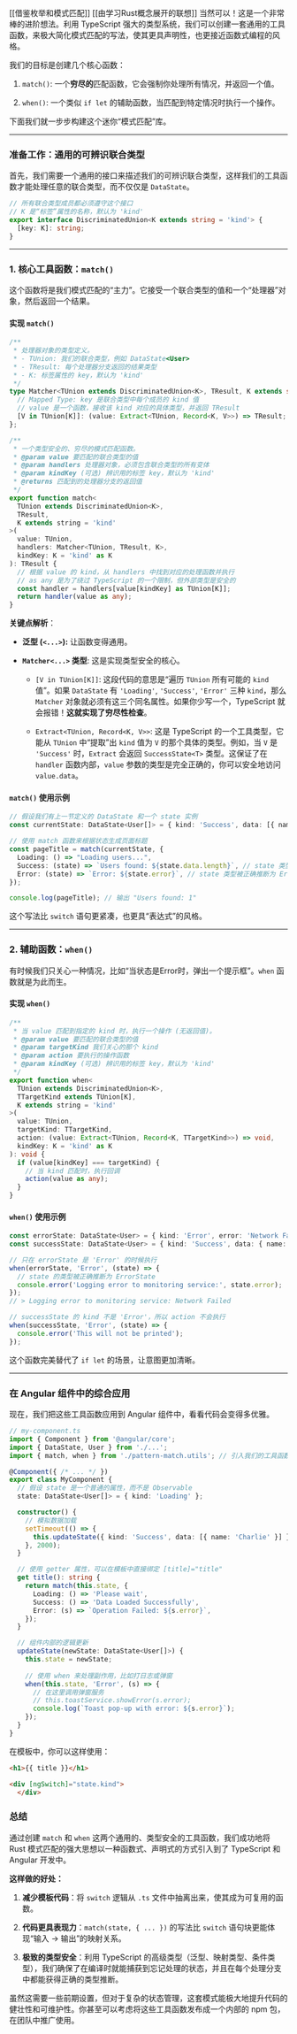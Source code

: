 [[借鉴枚举和模式匹配]]
[[由学习Rust概念展开的联想]]
当然可以！这是一个非常棒的进阶想法。利用 TypeScript 强大的类型系统，我们可以创建一套通用的工具函数，来极大简化模式匹配的写法，使其更具声明性，也更接近函数式编程的风格。

我们的目标是创建几个核心函数：

1. `match()`: 一个**穷尽的**匹配函数，它会强制你处理所有情况，并返回一个值。
    
2. `when()`: 一个类似 `if let` 的辅助函数，当匹配到特定情况时执行一个操作。
    

下面我们就一步步构建这个迷你“模式匹配”库。

---

### 准备工作：通用的可辨识联合类型

首先，我们需要一个通用的接口来描述我们的可辨识联合类型，这样我们的工具函数才能处理任意的联合类型，而不仅仅是 `DataState`。

```ts
// 所有联合类型成员都必须遵守这个接口
// K 是“标签”属性的名称，默认为 'kind'
export interface DiscriminatedUnion<K extends string = 'kind'> {
  [key: K]: string;
}
```

---

### 1. 核心工具函数：`match()`

这个函数将是我们模式匹配的“主力”。它接受一个联合类型的值和一个“处理器”对象，然后返回一个结果。

#### 实现 `match()`

```ts
/**
 * 处理器对象的类型定义。
 * - TUnion: 我们的联合类型，例如 DataState<User>
 * - TResult: 每个处理器分支返回的结果类型
 * - K: 标签属性的 key，默认为 'kind'
 */
type Matcher<TUnion extends DiscriminatedUnion<K>, TResult, K extends string = 'kind'> = {
  // Mapped Type: key 是联合类型中每个成员的 kind 值
  // value 是一个函数，接收该 kind 对应的具体类型，并返回 TResult
  [V in TUnion[K]]: (value: Extract<TUnion, Record<K, V>>) => TResult;
};

/**
 * 一个类型安全的、穷尽的模式匹配函数。
 * @param value 要匹配的联合类型的值
 * @param handlers 处理器对象，必须包含联合类型的所有变体
 * @param kindKey (可选) 辨识用的标签 key，默认为 'kind'
 * @returns 匹配到的处理器分支的返回值
 */
export function match<
  TUnion extends DiscriminatedUnion<K>,
  TResult,
  K extends string = 'kind'
>(
  value: TUnion,
  handlers: Matcher<TUnion, TResult, K>,
  kindKey: K = 'kind' as K
): TResult {
  // 根据 value 的 kind，从 handlers 中找到对应的处理函数并执行
  // as any 是为了绕过 TypeScript 的一个限制，但外部类型是安全的
  const handler = handlers[value[kindKey] as TUnion[K]];
  return handler(value as any);
}
```

**关键点解析**：

- **泛型 (`<...>`):** 让函数变得通用。
    
- **`Matcher<...>` 类型**: 这是实现类型安全的核心。
    
    - `[V in TUnion[K]]`: 这段代码的意思是“遍历 `TUnion` 所有可能的 `kind` 值”。如果 `DataState` 有 `'Loading'`, `'Success'`, `'Error'` 三种 `kind`，那么 `Matcher` 对象就必须有这三个同名属性。如果你少写一个，TypeScript 就会报错！**这就实现了穷尽性检查**。
        
    - `Extract<TUnion, Record<K, V>>`: 这是 TypeScript 的一个工具类型，它能从 `TUnion` 中“提取”出 `kind` 值为 `V` 的那个具体的类型。例如，当 `V` 是 `'Success'` 时，`Extract` 会返回 `SuccessState<T>` 类型。这保证了在 `handler` 函数内部，`value` 参数的类型是完全正确的，你可以安全地访问 `value.data`。
        

#### `match()` 使用示例

```ts
// 假设我们有上一节定义的 DataState 和一个 state 实例
const currentState: DataState<User[]> = { kind: 'Success', data: [{ name: 'Alice' }] };

// 使用 match 函数来根据状态生成页面标题
const pageTitle = match(currentState, {
  Loading: () => "Loading users...",
  Success: (state) => `Users found: ${state.data.length}`, // state 类型被正确推断为 SuccessState<User[]>
  Error: (state) => `Error: ${state.error}`, // state 类型被正确推断为 ErrorState
});

console.log(pageTitle); // 输出 "Users found: 1"
```

这个写法比 `switch` 语句更紧凑，也更具“表达式”的风格。

---

### 2. 辅助函数：`when()`

有时候我们只关心一种情况，比如“当状态是Error时，弹出一个提示框”。`when` 函数就是为此而生。

#### 实现 `when()`

```ts
/**
 * 当 value 匹配到指定的 kind 时，执行一个操作 (无返回值)。
 * @param value 要匹配的联合类型的值
 * @param targetKind 我们关心的那个 kind
 * @param action 要执行的操作函数
 * @param kindKey (可选) 辨识用的标签 key，默认为 'kind'
 */
export function when<
  TUnion extends DiscriminatedUnion<K>,
  TTargetKind extends TUnion[K],
  K extends string = 'kind'
>(
  value: TUnion,
  targetKind: TTargetKind,
  action: (value: Extract<TUnion, Record<K, TTargetKind>>) => void,
  kindKey: K = 'kind' as K
): void {
  if (value[kindKey] === targetKind) {
    // 当 kind 匹配时，执行回调
    action(value as any);
  }
}
```

#### `when()` 使用示例

```ts
const errorState: DataState<User> = { kind: 'Error', error: 'Network Failed' };
const successState: DataState<User> = { kind: 'Success', data: { name: 'Bob' } };

// 只在 errorState 是 'Error' 的时候执行
when(errorState, 'Error', (state) => {
  // state 的类型被正确推断为 ErrorState
  console.error('Logging error to monitoring service:', state.error); 
});
// > Logging error to monitoring service: Network Failed

// successState 的 kind 不是 'Error'，所以 action 不会执行
when(successState, 'Error', (state) => {
  console.error('This will not be printed');
});
```

这个函数完美替代了 `if let` 的场景，让意图更加清晰。

---

### 在 Angular 组件中的综合应用

现在，我们把这些工具函数应用到 Angular 组件中，看看代码会变得多优雅。

```ts
// my-component.ts
import { Component } from '@angular/core';
import { DataState, User } from './...';
import { match, when } from './pattern-match.utils'; // 引入我们的工具函数

@Component({ /* ... */ })
export class MyComponent {
  // 假设 state 是一个普通的属性，而不是 Observable
  state: DataState<User[]> = { kind: 'Loading' };

  constructor() {
    // 模拟数据加载
    setTimeout(() => {
      this.updateState({ kind: 'Success', data: [{ name: 'Charlie' }] });
    }, 2000);
  }

  // 使用 getter 属性，可以在模板中直接绑定 [title]="title"
  get title(): string {
    return match(this.state, {
      Loading: () => 'Please wait',
      Success: () => 'Data Loaded Successfully',
      Error: (s) => `Operation Failed: ${s.error}`,
    });
  }

  // 组件内部的逻辑更新
  updateState(newState: DataState<User[]>) {
    this.state = newState;
    
    // 使用 when 来处理副作用，比如打日志或弹窗
    when(this.state, 'Error', (s) => {
      // 在这里调用弹窗服务
      // this.toastService.showError(s.error);
      console.log(`Toast pop-up with error: ${s.error}`);
    });
  }
}
```

在模板中，你可以这样使用：

```html
<h1>{{ title }}</h1>

<div [ngSwitch]="state.kind">
  </div>
```

### 总结

通过创建 `match` 和 `when` 这两个通用的、类型安全的工具函数，我们成功地将 Rust 模式匹配的强大思想以一种函数式、声明式的方式引入到了 TypeScript 和 Angular 开发中。

**这样做的好处：**

1. **减少模板代码**：将 `switch` 逻辑从 `.ts` 文件中抽离出来，使其成为可复用的函数。
    
2. **代码更具表现力**：`match(state, { ... })` 的写法比 `switch` 语句块更能体现“输入 -> 输出”的映射关系。
    
3. **极致的类型安全**：利用 TypeScript 的高级类型（泛型、映射类型、条件类型），我们确保了在编译时就能捕获到忘记处理的状态，并且在每个处理分支中都能获得正确的类型推断。
    

虽然这需要一些前期设置，但对于复杂的状态管理，这套模式能极大地提升代码的健壮性和可维护性。你甚至可以考虑将这些工具函数发布成一个内部的 npm 包，在团队中推广使用。
